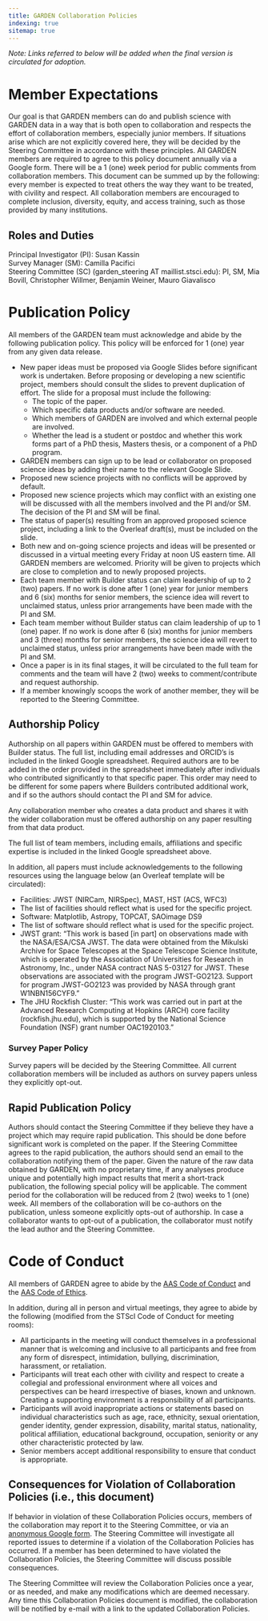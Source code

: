 ```yaml
---
title: GARDEN Collaboration Policies
indexing: true
sitemap: true
---
```


_Note: Links referred to below will be added when the final version is circulated for adoption._

# Member Expectations

Our goal is that GARDEN members can do and publish science with GARDEN data in a way that is both open to collaboration and respects the effort of collaboration members, especially junior members. If situations arise which are not explicitly covered here, they will be decided by the Steering Committee in accordance with these principles.
All GARDEN members are required to agree to this policy document annually via a Google form. There will be a 1 (one) week period for public comments from collaboration members.
This document can be summed up by the following: every member is expected to treat others the way they want to be treated, with civility and respect.
All collaboration members are encouraged to complete inclusion, diversity, equity, and access training, such as those provided by many institutions.

## Roles and Duties

Principal Investigator (PI): Susan Kassin<br>
Survey Manager (SM): Camilla Pacifici<br>
Steering Committee (SC) (garden_steering AT maillist.stsci.edu): PI, SM, Mia Bovill, Christopher Willmer, Benjamin Weiner, Mauro Giavalisco

# Publication Policy

All members of the GARDEN team must acknowledge and abide by the following publication policy.  This policy will be enforced for 1 (one) year from any given data release. 

* New paper ideas must be proposed via Google Slides before significant work is undertaken. Before proposing or developing a new scientific project, members should consult the slides to prevent duplication of effort. The slide for a proposal must include the following: 
  * The topic of the paper.
  * Which specific data products and/or software are needed.
  * Which members of GARDEN are involved and which external people are involved.
  * Whether the lead is a student or postdoc and whether this work forms part of a PhD thesis, Masters thesis, or a component of a PhD program.
* GARDEN members can sign up to be lead or collaborator on proposed science ideas by adding their name to  the relevant Google Slide.
* Proposed new science projects with no conflicts will be approved by default. 
* Proposed new science projects which may conflict with an existing one will be discussed with all the members involved and the PI and/or SM. The decision of the PI and SM will be final.
* The status of paper(s) resulting from an approved proposed science project, including a link to the Overleaf draft(s), must be included on the slide.
* Both new and on-going science projects and ideas will be presented or discussed in a virtual meeting every Friday at noon US eastern time. All GARDEN members are welcomed. Priority will be given to projects which are close to completion and to newly proposed projects.
* Each team member with Builder status can claim leadership of up to 2 (two) papers.  If no work is done after 1 (one) year for junior members and 6 (six) months for senior members, the science idea will revert to unclaimed status, unless prior arrangements have been made with the PI and SM.
* Each team member without Builder status can claim leadership of up to 1 (one) paper. If no work is done after 6 (six) months for junior members and 3 (three) months for senior members, the science idea will revert to unclaimed status, unless prior arrangements have been made with the PI and SM.
* Once a paper is in its final stages, it will be circulated to the full team for comments and the team will have 2 (two) weeks to comment/contribute and request authorship. 
* If a member knowingly scoops the work of another member, they will be reported to the Steering Committee.

## Authorship Policy

Authorship on all papers within GARDEN must be offered to members with Builder status. The full list, including email addresses and ORCID’s is included in the linked Google spreadsheet. Required authors are to be added in the order provided in the spreadsheet immediately after individuals who contributed significantly to that specific paper.  This order may need to be different for some papers where Builders contributed additional work, and if so the authors should contact the PI and SM for advice.

Any collaboration member who creates a data product and shares it with the wider collaboration must be offered authorship on any paper resulting from that data product. 

The full list of team members, including emails, affiliations and specific expertise is included in the linked Google spreadsheet above. 

In addition, all papers must include acknowledgements to the following resources using the language below (an Overleaf template will be circulated): 
* Facilities: JWST (NIRCam, NIRSpec), MAST, HST (ACS, WFC3)
* The list of facilities should reflect what is used for the specific project.
* Software: Matplotlib, Astropy, TOPCAT, SAOimage DS9 
* The list of software should reflect what is used for the specific project.
* JWST grant: “This work is based [in part] on observations made with the NASA/ESA/CSA JWST. The data were obtained from the Mikulski Archive for Space Telescopes at the Space Telescope Science Institute, which is operated by the Association of Universities for Research in Astronomy, Inc., under NASA contract NAS 5-03127 for JWST. These observations are associated with the program JWST-GO2123. Support for program JWST-GO2123 was provided by NASA through grant W1NBN156CYF9.”
* The JHU Rockfish Cluster: “This work was carried out in part at the Advanced Research Computing at Hopkins (ARCH) core facility (rockfish.jhu.edu), which is supported by the National Science Foundation (NSF) grant number OAC1920103.”

### Survey Paper Policy

Survey papers will be decided by the Steering Committee. All current collaboration members will be included as authors on survey papers unless they explicitly opt-out. 

## Rapid Publication Policy

Authors should contact the Steering Committee if they believe they have a project which may require rapid publication. This should be done before significant work is completed on the paper. If the Steering Committee agrees to the rapid publication, the authors should send an email to the collaboration notifying them of the paper. 
Given the nature of the raw data obtained by GARDEN, with no proprietary time, if any analyses produce unique and potentially high impact results that merit a short-track publication, the following special policy will be applicable. 
The comment period for the collaboration will be reduced from 2 (two) weeks to 1 (one) week.
All members of the collaboration will be co-authors on the publication, unless someone  explicitly opts-out of authorship. In case a collaborator wants to opt-out of a publication, the collaborator must notify the lead author and the Steering Committee.

# Code of Conduct

All members of GARDEN agree to abide by the [AAS Code of Conduct](https://astronautical.org/aas-code-of-conduct/) and the [AAS Code of Ethics](https://aas.org/policies/ethics). 

In addition, during all in person and virtual meetings, they agree to abide by the following (modified from the STScI Code of Conduct for meeting rooms):
* All participants in the meeting will conduct themselves in a professional manner that is welcoming and inclusive to all participants and free from any form of disrespect, intimidation, bullying, discrimination, harassment, or retaliation.
* Participants will treat each other with civility and respect to create a collegial and professional environment where all voices and perspectives can be heard irrespective of biases, known and unknown. Creating a supporting environment is a responsibility of all participants.
* Participants will avoid inappropriate actions or statements based on individual characteristics such as age, race, ethnicity, sexual orientation, gender identity, gender expression, disability, marital status, nationality, political affiliation, educational background, occupation, seniority or any other characteristic protected by law.
* Senior members accept additional responsibility to ensure that conduct is appropriate.

## Consequences for Violation of Collaboration Policies (i.e., this document)

If behavior in violation of these Collaboration Policies occurs, members of the collaboration may report it to the Steering Committee, or via an [anonymous Google form](https://docs.google.com/spreadsheets/u/0/d/17s6qr1TmGshib4rvifwHbBHOxOxbsh_RDBWG3utP-kU/edit). The Steering Committee will investigate all reported issues to determine if a violation of the Collaboration Policies has occurred. If a member has been determined to have violated the Collaboration Policies, the Steering Committee will discuss possible consequences.

The Steering Committee will review the Collaboration Policies once a year, or as needed, and make any modifications which are deemed necessary. Any time this Collaboration Policies document is modified, the collaboration will be notified by e-mail with a link to the updated Collaboration Policies.
